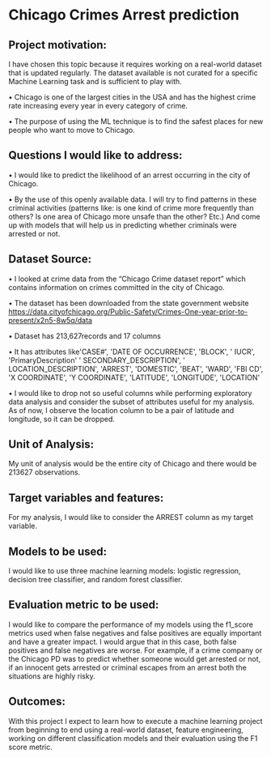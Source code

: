 # Chicago Crimes Arrest prediction

## Project motivation:

I have chosen this topic because it requires working on a real-world dataset that is updated
regularly. The dataset available is not curated for a specific Machine Learning task and is sufficient to play with.

•	Chicago is one of the largest cities in the USA and has the highest crime rate increasing every year in every category of crime.

•	The purpose of using the ML technique is to find the safest places for new people who want to move to Chicago.

## Questions I would like to address:

•	I would like to predict the likelihood of an arrest occurring in the city of Chicago.

•	By the use of this openly available data. I will try to find patterns in these criminal activities (patterns like: is one kind of crime more frequently than others? Is one area of Chicago more unsafe than the other? Etc.) And come up with models that will help us in predicting whether criminals were arrested or not.

## Dataset Source:

•	I looked at crime data from the “Chicago Crime dataset report” which contains information on crimes committed in the city of Chicago.

•	The dataset has been downloaded from the state government website
	https://data.cityofchicago.org/Public-Safety/Crimes-One-year-prior-to-present/x2n5-8w5q/data
	
•	Dataset has 213,627records and 17 columns

•	It has attributes like'CASE#', 'DATE  OF OCCURRENCE', 'BLOCK', ' IUCR', 'PrimaryDescription'     ' SECONDARY_DESCRIPTION', ' LOCATION_DESCRIPTION', 'ARREST', 'DOMESTIC',  'BEAT', 'WARD', 'FBI CD', 'X COORDINATE', 'Y COORDINATE', 'LATITUDE',  'LONGITUDE', 'LOCATION'

•	I would like to drop not so useful columns while performing exploratory data analysis and consider the subset of attributes useful for my analysis. As of now, I observe the location column to be a pair of latitude and longitude, so it can be dropped.
## Unit of Analysis:

My unit of analysis would be the entire city of Chicago and there would be 213627 observations.
## Target variables and features:

For my analysis, I would like to consider the ARREST column as my target variable.
## Models to be used:

I would like to use three machine learning models: logistic regression, decision tree classifier, and random forest classifier.
## Evaluation metric to be used:

I would like to compare the performance of my models using the f1_score metrics used when false negatives and false positives are equally important and have a greater impact. I would argue that in this case, both false positives and false negatives are worse. For example, if a crime company or the Chicago PD was to predict whether someone would get arrested or not, if an innocent gets arrested or criminal escapes from an arrest both the situations are highly risky.
## Outcomes:

With this project I expect to learn how to execute a machine learning project from beginning to end using a real-world dataset, feature engineering, working on different classification models and their evaluation using the F1 score metric.

